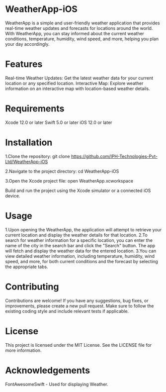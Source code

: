 # WeatherApp-iOS
WeatherApp is a simple and user-friendly weather application that provides real-time weather updates and forecasts for locations around the world. With WeatherApp, you can stay informed about the current weather conditions, temperature, humidity, wind speed, and more, helping you plan your day accordingly.

# Features
Real-time Weather Updates: Get the latest weather data for your current location or any specified location.
Interactive Map: Explore weather information on an interactive map with location-based weather details.

# Requirements
Xcode 12.0 or later
Swift 5.0 or later
iOS 12.0 or later

# Installation
1.Clone the repository:
  git clone https://github.com/IPH-Technologies-Pvt-Ltd/WeatherApp-iOS

2.Navigate to the project directory:
  cd WeatherApp-iOS

3.Open the Xcode project file:
  open WeatherApp.xcworkspace

Build and run the project using the Xcode simulator or a connected iOS device.


# Usage
1.Upon opening the WeatherApp, the application will attempt to retrieve your current location and display the weather details for that location.
2.To search for weather information for a specific location, you can enter the name of the city in the search bar and click the "Search" button. The app will fetch and display the weather data for the entered location.
3.You can view detailed weather information, including temperature, humidity, wind speed, and more, for both current conditions and the forecast by selecting the appropriate tabs.

# Contributing
Contributions are welcome! If you have any suggestions, bug fixes, or improvements, please create a new pull request. Make sure to follow the existing coding style and include relevant tests if applicable.

# License
This project is licensed under the MIT License. See the LICENSE file for more information.

# Acknowledgements
FontAwesomeSwift - Used for displaying Weather.
